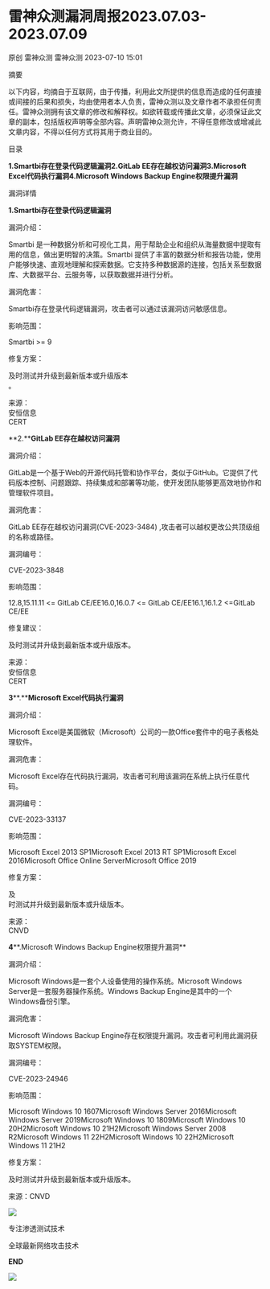 #  雷神众测漏洞周报2023.07.03-2023.07.09   
原创 雷神众测  雷神众测   2023-07-10 15:01  
  
摘要  
  
  
以下内容，均摘自于互联网，由于传播，利用此文所提供的信息而造成的任何直接或间接的后果和损失，均由使用者本人负责，雷神众测以及文章作者不承担任何责任。雷神众测拥有该文章的修改和解释权。如欲转载或传播此文章，必须保证此文章的副本，包括版权声明等全部内容。声明雷神众测允许，不得任意修改或增减此文章内容，不得以任何方式将其用于商业目的。  
  
  
目录  
  
**1.Smartbi存在登录代码逻辑漏洞2.GitLab EE存在越权访问漏洞3.Microsoft Excel代码执行漏洞4.Microsoft Windows Backup Engine权限提升漏洞**  
  
  
漏洞详情  
  
**1.Smartbi存在登录代码逻辑漏洞**  
  
  
漏洞介绍：  
  
Smartbi 是一种数据分析和可视化工具，用于帮助企业和组织从海量数据中提取有用的信息，做出更明智的决策。Smartbi 提供了丰富的数据分析和报告功能，使用户能够快速、直观地理解和探索数据。它支持多种数据源的连接，包括关系型数据库、大数据平台、云服务等，以获取数据并进行分析。  
  
  
漏洞危害：  
  
Smartbi存在登录代码逻辑漏洞，攻击者可以通过该漏洞访问敏感信息。  
  
  
影响范围：  
  
Smartbi >= 9  
  
  
修复方案：  
  
及时测试并升级到最新版本或升级版本  
。  
  
  
来源：  
安恒信息  
CERT  
  
  
**2.****GitLab EE存在越权访问漏洞**  
  
  
漏洞介绍：  
  
GitLab是一个基于Web的开源代码托管和协作平台，类似于GitHub。它提供了代码版本控制、问题跟踪、持续集成和部署等功能，使开发团队能够更高效地协作和管理软件项目。  
  
  
漏洞危害：  
  
GitLab EE存在越权访问漏洞(CVE-2023-3484) ,攻击者可以越权更改公共顶级组的名称或路径。  
  
  
漏洞编号：  
  
CVE-2023-3848  
  
  
影响范围：  
  
12.8,15.11.11 <= GitLab CE/EE16.0,16.0.7 <= GitLab CE/EE16.1,16.1.2 <=GitLab CE/EE  
  
  
修复建议：  
  
及时测试并升级到最新版本或升级版本。  
  
  
来源：  
安恒信息  
CERT  
  
  
  
**3****.****Microsoft Excel代码执行漏洞**  
  
  
漏洞介绍：  
  
Microsoft Excel是美国微软（Microsoft）公司的一款Office套件中的电子表格处理软件。  
  
  
漏洞危害：  
  
Microsoft Excel存在代码执行漏洞，攻击者可利用该漏洞在系统上执行任意代码。  
  
  
漏洞编号：  
  
CVE-2023-33137  
  
  
影响范围：  
  
Microsoft Excel 2013 SP1Microsoft Excel 2013 RT SP1Microsoft Excel 2016Microsoft Office Online ServerMicrosoft Office 2019  
  
  
修复方案：  
  
及  
时测试并升级到最新版本或升级版本。  
  
  
来源：  
CNVD  
  
  
**4****.Microsoft Windows Backup Engine权限提升漏洞**  
  
  
漏洞介绍：  
  
Microsoft Windows是一套个人设备使用的操作系统。Microsoft Windows Server是一套服务器操作系统。Windows Backup Engine是其中的一个Windows备份引擎。  
  
  
漏洞危害：  
  
Microsoft Windows Backup Engine存在权限提升漏洞。攻击者可利用此漏洞获取SYSTEM权限。  
  
  
漏洞编号：  
  
CVE-2023-24946  
  
  
影响范围：  
  
Microsoft Windows 10 1607Microsoft Windows Server 2016Microsoft Windows Server 2019Microsoft Windows 10 1809Microsoft Windows 10 20H2Microsoft Windows 10 21H2Microsoft Windows Server 2008 R2Microsoft Windows 11 22H2Microsoft Windows 10 22H2Microsoft Windows 11 21H2  
  
  
修复方案：  
  
及时测试并升级到最新版本或升级版本。  
  
  
来源：CNVD  
  
  
  
  
  
  
  
![](https://mmbiz.qpic.cn/mmbiz_jpg/HxO8NorP4JVUyayw5ZZH0hv8sNdDa7OzkicoTJia3zTbS9MQf4Lzsf5HFOSX8y7fGI7nDK1JWDX61zE5ibxS3RcWw/640?wx_fmt=jpeg "")  
  
专注渗透测试技术  
  
全球最新网络攻击技术  
  
  
**END**  
  
![](https://mmbiz.qpic.cn/mmbiz_jpg/HxO8NorP4JVUyayw5ZZH0hv8sNdDa7OzxdtcIA6C45ZRgbKm9UqcS7ibgEXCl8kp24FPicDc0YarjpXQLvVXvSdA/640?wx_fmt=jpeg "")  
  
  
  
